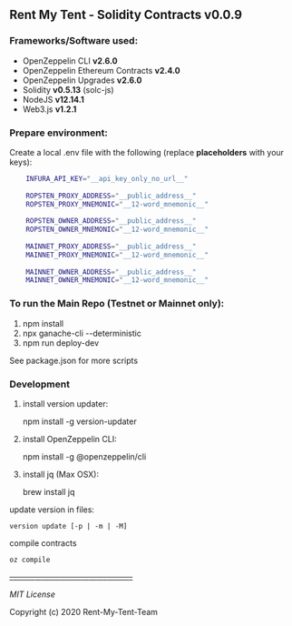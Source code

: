 ## Rent My Tent - Solidity Contracts v0.0.9

### Frameworks/Software used:
- OpenZeppelin CLI **v2.6.0**
- OpenZeppelin Ethereum Contracts **v2.4.0**
- OpenZeppelin Upgrades **v2.6.0**
- Solidity  **v0.5.13** (solc-js)
- NodeJS **v12.14.1**
- Web3.js **v1.2.1**

### Prepare environment:
    
 Create a local .env file with the following (replace __placeholders__ with your keys):
 
```bash
    INFURA_API_KEY="__api_key_only_no_url__"
    
    ROPSTEN_PROXY_ADDRESS="__public_address__"
    ROPSTEN_PROXY_MNEMONIC="__12-word_mnemonic__"
    
    ROPSTEN_OWNER_ADDRESS="__public_address__"
    ROPSTEN_OWNER_MNEMONIC="__12-word_mnemonic__"
    
    MAINNET_PROXY_ADDRESS="__public_address__"
    MAINNET_PROXY_MNEMONIC="__12-word_mnemonic__"
    
    MAINNET_OWNER_ADDRESS="__public_address__"
    MAINNET_OWNER_MNEMONIC="__12-word_mnemonic__"
```

### To run the Main Repo (Testnet or Mainnet only):
    
 1. npm install
 2. npx ganache-cli --deterministic
 3. npm run deploy-dev

See package.json for more scripts


### Development

1. install version updater:

    npm install -g version-updater
    
2. install OpenZeppelin CLI:

    npm install -g @openzeppelin/cli
    
3. install jq (Max OSX):

    brew install jq
    
update version in files:
    
    version update [-p | -m | -M]

compile contracts

    oz compile


~~__________________________________~~

_MIT License_

Copyright (c) 2020 Rent-My-Tent-Team
